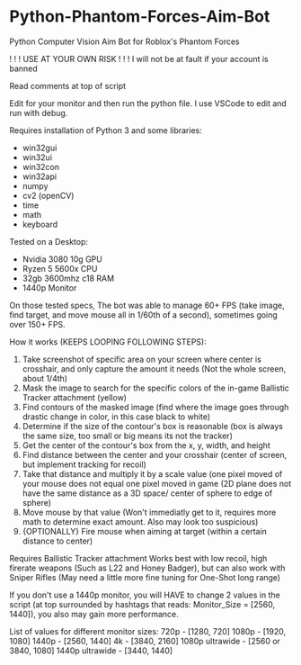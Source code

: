 # Python-Phantom-Forces-Aim-Bot
Python Computer Vision Aim Bot for Roblox's Phantom Forces

! ! ! USE AT YOUR OWN RISK ! ! !
I will not be at fault if your account is banned

Read comments at top of script

Edit for your monitor and then run the python file. I use VSCode to edit and run with debug.

Requires installation of Python 3 and some libraries:
 - win32gui
 - win32ui
 - win32con
 - win32api
 - numpy
 - cv2 (openCV)
 - time
 - math
 - keyboard

Tested on a Desktop:
 - Nvidia 3080 10g GPU 
 - Ryzen 5 5600x CPU
 - 32gb 3600mhz c18 RAM
 - 1440p Monitor

On those tested specs, The bot was able to manage 60+ FPS (take image, find target, and move mouse all in 1/60th of a second), sometimes going over 150+ FPS.

How it works (KEEPS LOOPING FOLLOWING STEPS):
 1. Take screenshot of specific area on your screen where center is crosshair, and only capture the amount it needs (Not the whole screen, about 1/4th)
 2. Mask the image to search for the specific colors of the in-game Ballistic Tracker attachment (yellow)
 3. Find contours of the masked image (find where the image goes through drastic change in color, in this case black to white)
 4. Determine if the size of the contour's box is reasonable (box is always the same size, too small or big means its not the tracker)
 5. Get the center of the contour's box from the x, y, width, and height
 6. Find distance between the center and your crosshair (center of screen, but implement tracking for recoil)
 7. Take that distance and multiply it by a scale value (one pixel moved of your mouse does not equal one pixel moved in game (2D plane does not have the same distance as a 3D   space/ center of sphere to edge of sphere)
 8. Move mouse by that value (Won't immediatly get to it, requires more math to determine exact amount. Also may look too suspicious)
 9. {OPTIONALLY} Fire mouse when aiming at target (within a certain distance to center)

Requires Ballistic Tracker attachment
Works best with low recoil, high firerate weapons (Such as L22 and Honey Badger), but can also work with Sniper Rifles (May need a little more fine tuning for One-Shot long range)

If you don't use a 1440p monitor, you will HAVE to change 2 values in the script (at top surrounded by hashtags that reads: Monitor_Size = [2560, 1440]), you also may gain more performance.

List of values for different monitor sizes:
720p - [1280, 720]
1080p - [1920, 1080]
1440p - [2560, 1440]
4k - [3840, 2160]
1080p ultrawide - [2560 or 3840, 1080]
1440p ultrawide - [3440, 1440]
